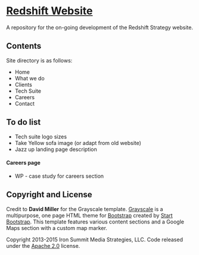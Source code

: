 # [Redshift Website](http://redshiftsc.com/)

A repository for the on-going development of the Redshift Strategy website.

## Contents

Site directory is as follows:

* Home
* What we do
* Clients
* Tech Suite
* Careers
* Contact


## To do list

* Tech suite logo sizes
* Take Yellow sofa image (or adapt from old website)
* Jazz up landing page description


#### Careers page

 * WP - case study for careers section


## Copyright and License

Credit to **David Miller** for the Grayscale template. [Grayscale](http://startbootstrap.com/template-overviews/grayscale/) is a multipurpose, one page HTML theme for [Bootstrap](http://getbootstrap.com/) created by [Start Bootstrap](http://startbootstrap.com/). This template features various content sections and a Google Maps section with a custom map marker.

Copyright 2013-2015 Iron Summit Media Strategies, LLC. Code released under the [Apache 2.0](https://github.com/IronSummitMedia/startbootstrap-grayscale/blob/gh-pages/LICENSE) license.
